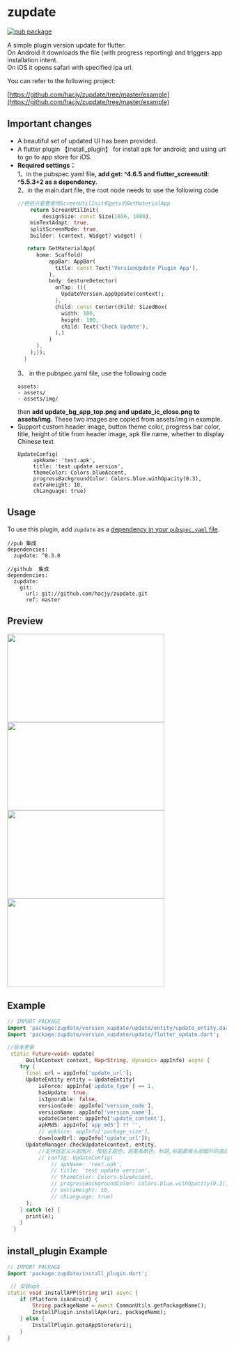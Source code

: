 # zupdate

[![pub package](https://img.shields.io/pub/v/zupdate.svg)](https://pub.dartlang.org/packages/zupdate)

A simple plugin version update for flutter.\
On Android it downloads the file (with progress reporting) and triggers app installation intent.\
On iOS it opens safari with specified ipa url.

You can refer to the following project:

[https://github.com/hacjy/zupdate/tree/master/example](https://github.com/hacjy/zupdate/tree/master/example)

## Important changes
* A beautiful set of updated UI has been provided.
* A flutter plugin 【install_plugin】 for install apk for android; and using url to go to app store for iOS.
*  **Required settings：** \
    1、in the pubspec.yaml file, **add get: ^4.6.5 and flutter_screenutil: ^5.5.3+2 as a dependency.**\
    2、in the main.dart file, the root node needs to use the following code
    ``` dart
    //根结点要要使用ScreenUtilInit和getx的GetMaterialApp
        return ScreenUtilInit(
            designSize: const Size(1920, 1080),
        minTextAdapt: true,
        splitScreenMode: true,
        builder: (context, Widget? widget) {

       return GetMaterialApp(
          home: Scaffold(
              appBar: AppBar(
                title: const Text('VersionUpdate Plugin App'),
              ),
              body: GestureDetector(
                onTap: (){
                  UpdateVersion.appUpdate(context);
                },
                child: const Center(child: SizedBox(
                  width: 100,
                  height: 100,
                  child: Text('Check Update'),
                ),)
              )
          ),
        );});
      }
    ```
    3、 in the pubspec.yaml file, use the following code
    ```
    assets:
    - assets/
    - assets/img/
    ```
    then **add update_bg_app_top.png and update_ic_close.png to assets/img.** These two images are copied from assets/img in example.
* Support custom header image, button theme color, progress bar color, title, height of title from header image, apk file name, whether to display Chinese text
    ```
    UpdateConfig(
         apkName: 'test.apk',
         title: 'test update version',
         themeColor: Colors.blueAccent,
         progressBackgroundColor: Colors.blue.withOpacity(0.3),
         extraHeight: 10,
         chLanguage: true)
    ```

## Usage

To use this plugin, add `zupdate` as a [dependency in your `pubspec.yaml` file](https://flutter.io/platform-plugins/).
```
//pub 集成
dependencies:
  zupdate: ^0.3.0

//github  集成
dependencies:
  zupdate:
    git:
      url: git://github.com/hacjy/zupdate.git
      ref: master
```

## Preview

<img src="https://github.com/hacjy/zupdate/blob/master/example/assets/screenshot/Screenshot_20230424_111039_1.jpg" width="360" height="202"/> <img src="https://github.com/hacjy/zupdate/blob/master/example/assets/screenshot/Screenshot_20230424_111051_2.jpg" width="360" height="202"/>
<img src="https://github.com/hacjy/zupdate/blob/master/example/assets/screenshot/Screenshot_20230424_111203_3.jpg" width="360" height="202"/> <img src="https://github.com/hacjy/zupdate/blob/master/example/assets/screenshot/Screenshot_20230424_111236_retry.jpg" width="360" height="202"/>

## Example

``` dart
// IMPORT PACKAGE
import 'package:zupdate/version_xupdate/update/entity/update_entity.dart';
import 'package:zupdate/version_xupdate/update/flutter_update.dart';

//版本更新
 static Future<void> update(
      BuildContext context, Map<String, dynamic> appInfo) async {
    try {
      final url = appInfo['update_url'];
      UpdateEntity entity = UpdateEntity(
          isForce: appInfo['update_type'] == 1,
          hasUpdate: true,
          isIgnorable: false,
          versionCode: appInfo['version_code'],
          versionName: appInfo['version_name'],
          updateContent: appInfo['update_content'],
          apkMd5: appInfo['app_md5'] ?? '',
          // apkSize: appInfo['package_size'],
          downloadUrl: appInfo['update_url']);
      UpdateManager.checkUpdate(context, entity,
          //支持自定义头部图片，按钮主题色，进度条颜色，标题,标题距离头部图片的高度,apk文件名,是否显示中文文本
          // config: UpdateConfig(
              // apkName: 'test.apk',
              // title: 'test update version',
              // themeColor: Colors.blueAccent,
              // progressBackgroundColor: Colors.blue.withOpacity(0.3),
              // extraHeight: 10,
              // chLanguage: true)
      );
    } catch (e) {
      print(e);
    }
  }
```


## install_plugin Example

``` dart
// IMPORT PACKAGE
import 'package:zupdate/install_plugin.dart';

 // 安装apk
static void installAPP(String uri) async {
    if (Platform.isAndroid) {
        String packageName = await CommonUtils.getPackageName();
        InstallPlugin.installApk(uri, packageName);
    } else {
        InstallPlugin.gotoAppStore(uri);
    }
}
```

